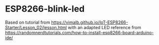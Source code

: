 # ESP8266-blink-led

Based on tutorial from https://vimalb.github.io/IoT-ESP8266-Starter/Lesson_02/lesson.html with an adapted LED reference from https://randomnerdtutorials.com/how-to-install-esp8266-board-arduino-ide/
